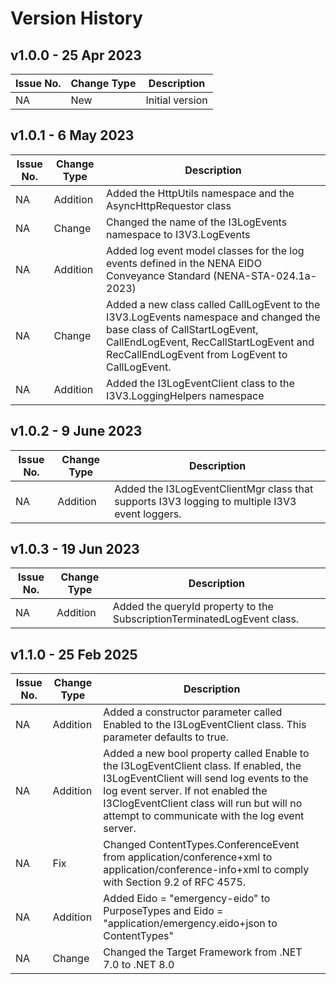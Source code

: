 # Version History

## v1.0.0 - 25 Apr 2023
| Issue No. | Change Type | Description |
|--------|--------|-------|
| NA       |  New      | Initial version |

## v1.0.1 - 6 May 2023
| Issue No. | Change Type | Description |
|--------|--------|-------|
| NA       |  Addition      | Added the HttpUtils namespace and the AsyncHttpRequestor class |
| NA | Change | Changed the name of the I3LogEvents namespace to I3V3.LogEvents |
| NA | Addition | Added log event model classes for the log events defined in the NENA EIDO Conveyance Standard (NENA-STA-024.1a-2023) |
| NA | Change | Added a new class called CallLogEvent to the I3V3.LogEvents namespace and changed the base class of CallStartLogEvent, CallEndLogEvent, RecCallStartLogEvent and RecCallEndLogEvent from LogEvent to CallLogEvent.  |
| NA | Addition | Added the I3LogEventClient class to the I3V3.LoggingHelpers namespace |

## v1.0.2 - 9 June 2023
| Issue No. | Change Type | Description |
|--------|--------|-------|
| NA| Addition | Added the I3LogEventClientMgr class that supports I3V3 logging to multiple I3V3 event loggers. |

## v1.0.3 - 19 Jun 2023
| Issue No. | Change Type | Description |
|--------|--------|-------|
| NA| Addition | Added the queryId property to the SubscriptionTerminatedLogEvent class. |

## v1.1.0 - 25 Feb 2025
| Issue No. | Change Type | Description |
|--------|--------|-------|
| NA| Addition | Added a constructor parameter called Enabled to the I3LogEventClient class. This parameter defaults to true. |
| NA  | Addition | Added a new bool property called Enable to the I3LogEventClient class. If enabled, the I3LogEventClient will send log events to the log event server. If not enabled the I3ClogEventClient class will run but will no attempt to communicate with the log event server. |
| NA  | Fix    | Changed ContentTypes.ConferenceEvent from application/conference+xml to application/conference-info+xml to comply with Section 9.2 of RFC 4575. |
| NA  | Addition | Added Eido = "emergency-eido" to PurposeTypes and Eido = "application/emergency.eido+json to ContentTypes" |
| NA  | Change   | Changed the Target Framework from .NET 7.0 to .NET 8.0 |
